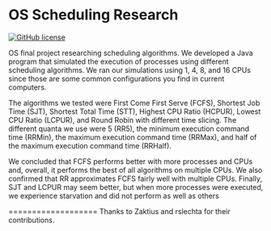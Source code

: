 OS Scheduling Research
===================

[![GitHub license](https://img.shields.io/badge/license-MIT-blue.svg)](https://raw.githubusercontent.com/mijecu25/dsa/master/LICENSE)

OS final project researching scheduling algorithms. We developed a Java program that simulated the execution of processes using different scheduling algorithms. We ran our simulations using 1, 4, 8, and 16 CPUs since those are some common configurations you find in current computers. 

The algorithms we tested were First Come First Serve (FCFS), Shortest Job Time (SJT), Shortest Total Time (STT), Highest CPU Ratio (HCPUR), Lowest CPU Ratio (LCPUR), and Round Robin with different time slicing. The different quanta we use were 5 (RR5), the minimum execution command time (RRMin), the maximum execution command time (RRMax), and half of the maximum execution command time (RRHalf). 

We concluded that FCFS performs better with more processes and CPUs and, overall, it performs the best of all algorithms on multiple CPUs. We also confirmed that RR approximates FCFS fairly well with multiple CPUs. Finally, SJT and LCPUR may seem better, but when more processes were executed, we experience starvation and did not perform as well as others

===================
Thanks to Zaktius and rslechta for their contributions.
